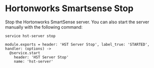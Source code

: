 
# Hortonworks Smartsense Stop

Stop the Hortonworks SmartSense server. You can also start the server
manually with the following command:

```
service hst-server stop
```

    module.exports = header: 'HST Server Stop', label_true: 'STARTED', handler: (options) ->
      @service.start
        header: 'HST Server Stop'
        name: 'hst-server'
